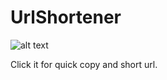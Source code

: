 # UrlShortener

![alt text](https://github.com/wowissu/UrlShortener/imaegs/chrome_display.png)


Click it for quick copy and short url.


